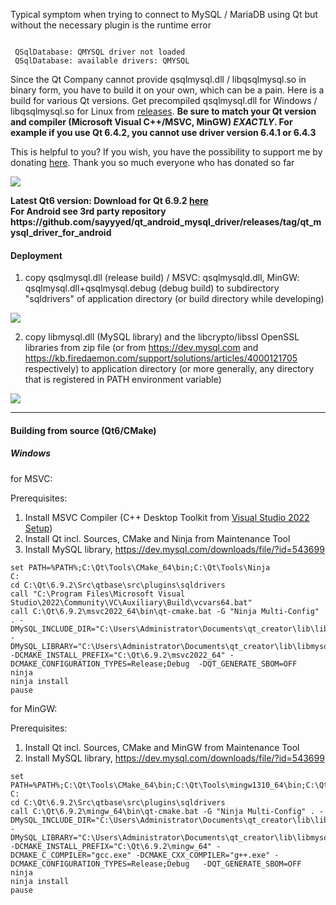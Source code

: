 Typical symptom when trying to connect to MySQL / MariaDB using Qt but without the necessary plugin is the runtime error 


<pre><code>
 QSqlDatabase: QMYSQL driver not loaded
 QSqlDatabase: available drivers: QMYSQL
</code></pre>


Since the Qt Company cannot provide qsqlmysql.dll / libqsqlmysql.so in binary form, you have to build it on your own, which can be a pain. Here is a build for various Qt versions. Get precompiled qsqlmysql.dll for Windows / libqsqlmysql.so for Linux from <a href="https://github.com/thecodemonkey86/qt_mysql_driver/releases">releases</a>. <strong>Be sure to match your Qt version and compiler (Microsoft Visual C++/MSVC, MinGW) <i>EXACTLY</i>. For example if you use Qt 6.4.2, you cannot use driver version 6.4.1 or 6.4.3</strong>

This is helpful to you? If you wish, you have the possibility to support me by donating <a href="https://www.paypal.com/donate/?hosted_button_id=2K7H59EFMSRDU">here</a>. Thank you so much everyone who has donated so far

<a href="https://www.paypal.com/donate/?hosted_button_id=2K7H59EFMSRDU"><img src="https://github.com/thecodemonkey86/qt_mysql_driver/assets/11927938/02524397-e7f7-47ca-be6b-7c8d3a3b5b32"></a>

<b>
Latest Qt6 version: Download for Qt 6.9.2 <a href="https://github.com/thecodemonkey86/qt_mysql_driver/releases/tag/qmysql_6.9.2">here</a><br>
For Android see 3rd party repository https://github.com/sayyyed/qt_android_mysql_driver/releases/tag/qt_mysql_driver_for_android
</b>
<br>


<h4>Deployment</h4>

1) copy qsqlmysql.dll (release build) / MSVC: qsqlmysqld.dll, MinGW: qsqlmysql.dll+qsqlmysql.debug (debug build) to subdirectory "sqldrivers" of application directory (or build directory while developing) 
 <img src="https://github.com/thecodemonkey86/qt_mysql_driver/assets/11927938/ad400ff5-04b2-40f0-b9ab-b72f89168ebd"/>

2) copy libmysql.dll (MySQL library) and the libcrypto/libssl OpenSSL libraries from zip file (or from https://dev.mysql.com and https://kb.firedaemon.com/support/solutions/articles/4000121705  respectively) to application directory (or more generally, any directory that is registered in PATH environment variable)

 <img src="https://github.com/thecodemonkey86/qt_mysql_driver/assets/11927938/8a894abf-bd6a-4016-853d-4e210e2c23bb"/>


<hr>
<h4>Building from source (Qt6/CMake)</h4>

<h5>Windows</h5>
for MSVC:

Prerequisites:
1. Install MSVC Compiler (C++ Desktop Toolkit from [Visual Studio 2022 Setup](https://c2rsetup.officeapps.live.com/c2r/downloadVS.aspx?sku=community&channel=Release&version=VS2022&source=VSLandingPage&includeRecommended=true&cid=2030))
2. Install Qt incl. Sources, CMake and Ninja from Maintenance Tool
3. Install MySQL library, https://dev.mysql.com/downloads/file/?id=543699   

```console
set PATH=%PATH%;C:\Qt\Tools\CMake_64\bin;C:\Qt\Tools\Ninja
C:
cd C:\Qt\6.9.2\Src\qtbase\src\plugins\sqldrivers
call "C:\Program Files\Microsoft Visual Studio\2022\Community\VC\Auxiliary\Build\vcvars64.bat"
call C:\Qt\6.9.2\msvc2022_64\bin\qt-cmake.bat -G "Ninja Multi-Config" . -DMySQL_INCLUDE_DIR="C:\Users\Administrator\Documents\qt_creator\lib\libmysql\include" -DMySQL_LIBRARY="C:\Users\Administrator\Documents\qt_creator\lib\libmysql\lib\libmysql.lib" -DCMAKE_INSTALL_PREFIX="C:\Qt\6.9.2\msvc2022_64" -DCMAKE_CONFIGURATION_TYPES=Release;Debug  -DQT_GENERATE_SBOM=OFF
ninja
ninja install
pause
```

for MinGW:

Prerequisites:
1. Install Qt incl. Sources, CMake and MinGW from Maintenance Tool
2. Install MySQL library, https://dev.mysql.com/downloads/file/?id=543699   

```console
set PATH=%PATH%;C:\Qt\Tools\CMake_64\bin;C:\Qt\Tools\mingw1310_64\bin;C:\Qt\Tools\Ninja
C:
cd C:\Qt\6.9.2\Src\qtbase\src\plugins\sqldrivers
call C:\Qt\6.9.2\mingw_64\bin\qt-cmake.bat -G "Ninja Multi-Config" . -DMySQL_INCLUDE_DIR="C:\Users\Administrator\Documents\qt_creator\lib\libmysql\include" -DMySQL_LIBRARY="C:\Users\Administrator\Documents\qt_creator\lib\libmysql\lib\libmysql.lib" -DCMAKE_INSTALL_PREFIX="C:\Qt\6.9.2\mingw_64" -DCMAKE_C_COMPILER="gcc.exe" -DCMAKE_CXX_COMPILER="g++.exe" -DCMAKE_CONFIGURATION_TYPES=Release;Debug   -DQT_GENERATE_SBOM=OFF
ninja
ninja install
pause
```

